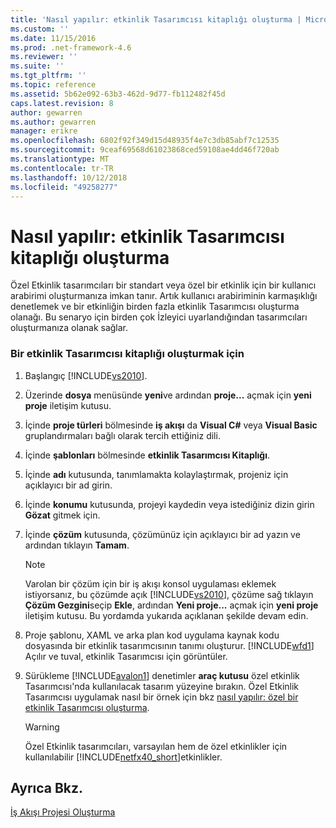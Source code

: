```yaml
---
title: 'Nasıl yapılır: etkinlik Tasarımcısı kitaplığı oluşturma | Microsoft Docs'
ms.custom: ''
ms.date: 11/15/2016
ms.prod: .net-framework-4.6
ms.reviewer: ''
ms.suite: ''
ms.tgt_pltfrm: ''
ms.topic: reference
ms.assetid: 5b62e092-63b3-462d-9d77-fb112482f45d
caps.latest.revision: 8
author: gewarren
ms.author: gewarren
manager: erikre
ms.openlocfilehash: 6802f92f349d15d48935f4e7c3db85abf7c12535
ms.sourcegitcommit: 9ceaf69568d61023868ced59108ae4dd46f720ab
ms.translationtype: MT
ms.contentlocale: tr-TR
ms.lasthandoff: 10/12/2018
ms.locfileid: "49258277"
---
```

# <a name="how-to-create-an-activity-designer-library"></a>Nasıl yapılır: etkinlik Tasarımcısı kitaplığı oluşturma
Özel Etkinlik tasarımcıları bir standart veya özel bir etkinlik için bir kullanıcı arabirimi oluşturmanıza imkan tanır. Artık kullanıcı arabiriminin karmaşıklığı denetlemek ve bir etkinliğin birden fazla etkinlik Tasarımcısı oluşturma olanağı. Bu senaryo için birden çok İzleyici uyarlandığından tasarımcıları oluşturmanıza olanak sağlar.  
  
### <a name="to-create-an-activity-designer-library"></a>Bir etkinlik Tasarımcısı kitaplığı oluşturmak için  
  
1.  Başlangıç [!INCLUDE[vs2010](../includes/vs2010-md.md)].  
  
2.  Üzerinde **dosya** menüsünde **yeni**ve ardından **proje...** açmak için **yeni proje** iletişim kutusu.  
  
3.  İçinde **proje türleri** bölmesinde **iş akışı** da **Visual C#** veya **Visual Basic** gruplandırmaları bağlı olarak tercih ettiğiniz dili.  
  
4.  İçinde **şablonları** bölmesinde **etkinlik Tasarımcısı Kitaplığı**.  
  
5.  İçinde **adı** kutusunda, tanımlamakta kolaylaştırmak, projeniz için açıklayıcı bir ad girin.  
  
6.  İçinde **konumu** kutusunda, projeyi kaydedin veya istediğiniz dizin girin **Gözat** gitmek için.  
  
7.  İçinde **çözüm** kutusunda, çözümünüz için açıklayıcı bir ad yazın ve ardından tıklayın **Tamam**.  
  
    > [!NOTE]
    >  Varolan bir çözüm için bir iş akışı konsol uygulaması eklemek istiyorsanız, bu çözümde açık [!INCLUDE[vs2010](../includes/vs2010-md.md)], çözüme sağ tıklayın **Çözüm Gezgini**seçip **Ekle**, ardından **Yeni proje...** açmak için **yeni proje** iletişim kutusu. Bu yordamda yukarıda açıklanan şekilde devam edin.  
  
8.  Proje şablonu, XAML ve arka plan kod uygulama kaynak kodu dosyasında bir etkinlik tasarımcısının tanımı oluşturur. [!INCLUDE[wfd1](../includes/wfd1-md.md)] Açılır ve tuval, etkinlik Tasarımcısı için görüntüler.  
  
9. Sürükleme [!INCLUDE[avalon1](../includes/avalon1-md.md)] denetimler **araç kutusu** özel etkinlik Tasarımcısı'nda kullanılacak tasarım yüzeyine bırakın.  Özel Etkinlik Tasarımcısı uygulamak nasıl bir örnek için bkz [nasıl yapılır: özel bir etkinlik Tasarımcısı oluşturma](http://msdn.microsoft.com/library/2f3aade6-facc-44ef-9657-a407ef8b9b31).  
  
    > [!WARNING]
    >  Özel Etkinlik tasarımcıları, varsayılan hem de özel etkinlikler için kullanılabilir [!INCLUDE[netfx40_short](../includes/netfx40-short-md.md)]etkinlikler.  
  
## <a name="see-also"></a>Ayrıca Bkz.  
 [İş Akışı Projesi Oluşturma](../workflow-designer/creating-a-workflow-project.md)